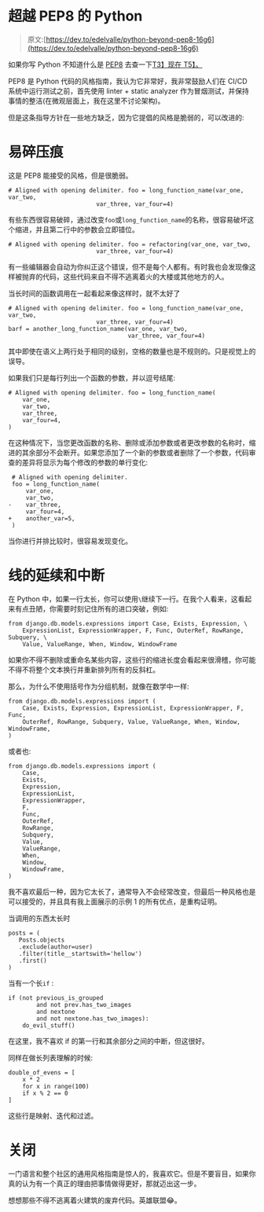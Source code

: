 # 超越 PEP8 的 Python

> 原文:[https://dev.to/edelvalle/python-beyond-pep8-16g6](https://dev.to/edelvalle/python-beyond-pep8-16g6)

如果你写 Python 不知道什么是 [PEP8](https://www.python.org/dev/peps/pep-0008/) 去查一下[T3】现在 T5】。](https://www.python.org/dev/peps/pep-0008/)

PEP8 是 Python 代码的风格指南，我认为它非常好，我非常鼓励人们在 CI/CD 系统中运行测试之前，首先使用 linter + static analyzer 作为冒烟测试，并保持事情的整洁(在微观层面上，我在这里不讨论架构)。

但是这条指导方针在一些地方缺乏，因为它提倡的风格是脆弱的，可以改进的:

# 易碎压痕

这是 PEP8 能接受的风格，但是很脆弱。

```
# Aligned with opening delimiter. foo = long_function_name(var_one, var_two,
                         var_three, var_four=4) 
```

有些东西很容易破碎，通过改变`foo`或`long_function_name`的名称，很容易破坏这个缩进，并且第二行中的参数会立即错位。

```
# Aligned with opening delimiter. foo = refactoring(var_one, var_two,
                         var_three, var_four=4) 
```

有一些编辑器会自动为你纠正这个错误，但不是每个人都有。有时我也会发现像这样被抛弃的代码，这些代码来自不得不逃离着火的大楼或其他地方的人。

当长时间的函数调用在一起看起来像这样时，就不太好了

```
# Aligned with opening delimiter. foo = long_function_name(var_one, var_two,
                         var_three, var_four=4)
barf = another_long_function_name(var_one, var_two,
                                  var_three, var_four=4) 
```

其中即使在语义上两行处于相同的级别，空格的数量也是不规则的。只是视觉上的误导。

如果我们只是每行列出一个函数的参数，并以逗号结尾:

```
# Aligned with opening delimiter. foo = long_function_name(
    var_one, 
    var_two,
    var_three, 
    var_four=4,
) 
```

在这种情况下，当您更改函数的名称、删除或添加参数或者更改参数的名称时，缩进的其余部分不会断开。如果您添加了一个新的参数或者删除了一个参数，代码审查的差异将显示为每个修改的参数的单行变化:

```
 # Aligned with opening delimiter.
 foo = long_function_name(
     var_one, 
     var_two,
-    var_three, 
     var_four=4,
+    another_var=5,
 ) 
```

当你进行并排比较时，很容易发现变化。

# 线的延续和中断

在 Python 中，如果一行太长，你可以使用`\`继续下一行。在我个人看来，这看起来有点丑陋，你需要时刻记住所有的进口突破，例如:

```
from django.db.models.expressions import Case, Exists, Expression, \
    ExpressionList, ExpressionWrapper, F, Func, OuterRef, RowRange, Subquery, \
    Value, ValueRange, When, Window, WindowFrame 
```

如果你不得不删除或重命名某些内容，这些行的缩进长度会看起来很滑稽，你可能不得不将整个文本换行并重新排列所有的反斜杠。

那么，为什么不使用括号作为分组机制，就像在数学中一样:

```
from django.db.models.expressions import (
    Case, Exists, Expression, ExpressionList, ExpressionWrapper, F, Func,
    OuterRef, RowRange, Subquery, Value, ValueRange, When, Window, WindowFrame,
) 
```

或者也:

```
from django.db.models.expressions import (
    Case, 
    Exists, 
    Expression, 
    ExpressionList, 
    ExpressionWrapper,  
    F, 
    Func,
    OuterRef, 
    RowRange, 
    Subquery, 
    Value, 
    ValueRange, 
    When, 
    Window, 
    WindowFrame,
) 
```

我不喜欢最后一种，因为它太长了，通常导入不会经常改变，但最后一种风格也是可以接受的，并且具有我上面展示的示例 1 的所有优点，是重构证明。

当调用的东西太长时

```
posts = (
   Posts.objects
   .exclude(author=user)
   .filter(title__startswith='hellow')
   .first()
) 
```

当有一个长`if` :

```
if (not previous_is_grouped
        and not prev.has_two_images
        and nextone
        and not nextone.has_two_images):
    do_evil_stuff() 
```

在这里，我不喜欢 if 的第一行和其余部分之间的中断，但这很好。

同样在做长列表理解的时候:

```
double_of_evens = [
    x * 2
    for x in range(100)
    if x % 2 == 0
] 
```

这些行是映射、迭代和过滤。

# 关闭

一门语言和整个社区的通用风格指南是惊人的，我喜欢它。但是不要盲目，如果你真的认为有一个真正的理由把事情做得更好，那就迈出这一步。

想想那些不得不逃离着火建筑的废弃代码。英雄联盟😂。